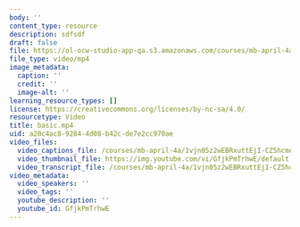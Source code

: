 ```yaml
---
body: ''
content_type: resource
description: sdfsdf
draft: false
file: https://ol-ocw-studio-app-qa.s3.amazonaws.com/courses/mb-april-4a/basic_360p_16_9.mp4
file_type: video/mp4
image_metadata:
  caption: ''
  credit: ''
  image-alt: ''
learning_resource_types: []
license: https://creativecommons.org/licenses/by-nc-sa/4.0/
resourcetype: Video
title: basic.mp4
uid: a20c4ac8-9284-4d08-b42c-de7e2cc970ae
video_files:
  video_captions_file: /courses/mb-april-4a/1vjn05z2wEBRxuttEjI-CZ5hcmejmAcrc_transcript.webvtt
  video_thumbnail_file: https://img.youtube.com/vi/GfjkPmTrhwE/default.jpg
  video_transcript_file: /courses/mb-april-4a/1vjn05z2wEBRxuttEjI-CZ5hcmejmAcrc_transcript.pdf
video_metadata:
  video_speakers: ''
  video_tags: ''
  youtube_description: ''
  youtube_id: GfjkPmTrhwE
---
```

